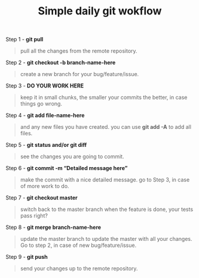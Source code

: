 <h1 align="center"> Simple daily git wokflow </h1> 
<br/>

Step 1 - **git pull** </br> 
> pull all the changes from the remote repository.

Step 2 - **git checkout -b branch-name-here**</br>
> create a new branch for your bug/feature/issue.

Step 3 - **DO YOUR WORK HERE**</br>
> keep it in small chunks, the smaller your commits the better, in case things go wrong.

Step 4 - **git add file-name-here**</br>
> and any new files you have created. you can use **git add -A** to add all files.

Step 5 - **git status and/or git diff**</br>
> see the changes you are going to commit.

Step 6 - **git commit -m “Detailed message here”**</br>
> make the commit with a nice detailed message. go to Step 3, in case of more work to do.

Step 7 - **git checkout master**</br>
> switch back to the master branch when the feature is done, your tests pass right?

Step 8 - **git merge branch-name-here**</br>
> update the master branch to update the master with all your changes. Go to step 2, in case of new bug/feature/issue.

Step 9 - **git push**</br>
> send your changes up to the remote repository.


